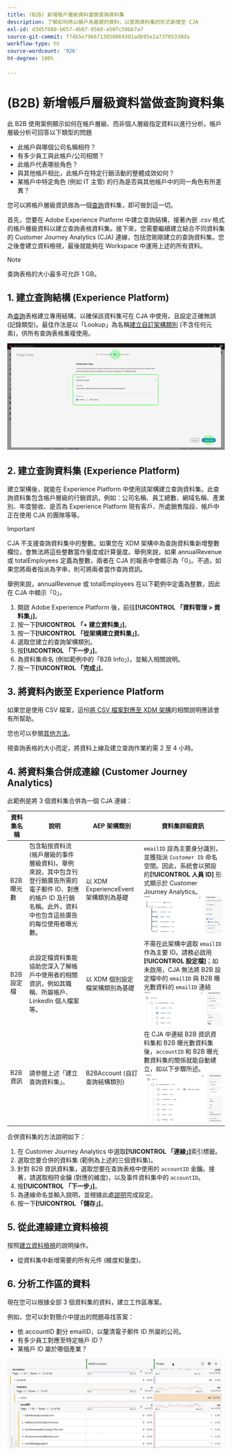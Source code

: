 ```yaml
---
title: (B2B) 新增帳戶層級資料當做查詢資料集
description: 了解如何將以帳戶為基礎的資料，以查詢資料集的形式新增至 CJA
exl-id: d345f680-b657-4b87-9560-a50fc59bb7a7
source-git-commit: f74b5e79b6713050869301adb95e2a73705330da
workflow-type: ht
source-wordcount: '926'
ht-degree: 100%

---
```


# (B2B) 新增帳戶層級資料當做查詢資料集

此 B2B 使用案例顯示如何在帳戶層級、而非個人層級指定資料以進行分析。帳戶層級分析可回答以下類型的問題

* 此帳戶與哪個公司名稱相符？
* 有多少員工與此帳戶/公司相關？
* 此帳戶代表哪些角色？
* 與其他帳戶相比，此帳戶在特定行銷活動的整體成效如何？
* 某帳戶中特定角色 (例如 IT 主管) 的行為是否與其他帳戶中的同一角色有所差異？

您可以將帳戶層級資訊做為一個[查詢](/help/getting-started/cja-glossary.md)資料集，即可做到這一切。

首先，您要在 Adobe Experience Platform 中建立查詢結構，接著內嵌 .csv 格式的帳戶層級資料以建立查詢表格資料集。接下來，您需要繼續建立結合不同資料集的 Customer Journey Analytics (CJA) 連線，包括您剛剛建立的查詢資料集。您之後會建立資料檢視，最後就能夠在 Workspace 中運用上述的所有資料。

>[!NOTE]
>
>查詢表格的大小最多可允許 1 GB。

## 1. 建立查詢結構 (Experience Platform)

為[查詢](/help/getting-started/cja-glossary.md)表格建立專用結構，以確保該資料集可在 CJA 中使用，且設定正確無誤 (記錄類型)。最佳作法是以「Lookup」為名稱[建立自訂架構類別](https://experienceleague.adobe.com/docs/experience-platform/xdm/tutorials/create-schema-ui.html?lang=zh-Hant#create-new-class) (不含任何元素)，供所有查詢表格重複使用。

![](assets/create-new-class.png)

## 2. 建立查詢資料集 (Experience Platform)

建立架構後，就能在 Experience Platform 中使用該架構建立查詢資料集。此查詢資料集包含帳戶層級的行銷資訊，例如：公司名稱、員工總數、網域名稱、產業別、年度營收、是否為 Experience Platform 現有客戶、所處銷售階段、帳戶中正在使用 CJA 的團隊等等。

>[!IMPORTANT]
>
>CJA 不支援查詢資料集中的整數。如果您在 XDM 架構中為查詢資料集新增整數欄位，會無法將這些整數當作量度或計算量度。舉例來說，如果 annualRevenue 或 totalEmployees 定義為整數，兩者在 CJA 的報表中會顯示為「0」。不過，如果您將兩者指派為字串，則可將兩者當作查詢資訊。

舉例來說，annualRevenue 或 totalEmployees 在以下範例中定義為整數，因此在 CJA 中顯示「0」。

1. 開啟 Adobe Experience Platform 後，前往&#x200B;**[!UICONTROL 「資料管理 > 資料集」]**。
1. 按一下&#x200B;**[!UICONTROL 「+ 建立資料集」]**。
1. 按一下&#x200B;**[!UICONTROL 「從架構建立資料集」]**。
1. 選取您建立的查詢架構類別。
1. 按&#x200B;**[!UICONTROL 「下一步」]**。
1. 為資料集命名 (例如範例中的「B2B Info」)，並輸入相關說明。
1. 按一下&#x200B;**[!UICONTROL 「完成」]**。

## 3. 將資料內嵌至 Experience Platform

如果您是使用 CSV 檔案，這份[將 CSV 檔案對應至 XDM 架構](https://experienceleague.adobe.com/docs/experience-platform/ingestion/tutorials/map-a-csv-file.html?lang=zh-Hant)的相關說明應該會有所幫助。

您也可以參閱[其他方法](https://experienceleague.adobe.com/docs/experience-platform/ingestion/home.html?lang=zh-Hant)。

視查詢表格的大小而定，將資料上線及建立查詢作業約需 2 至 4 小時。

## 4. 將資料集合併成連線 (Customer Journey Analytics)

此範例是將 3 個資料集合併為一個 CJA 連線：

| 資料集名稱 | 說明 | AEP 架構類別 | 資料集詳細資訊 |
| --- | --- | --- | --- |
| B2B 曝光數 | 包含點按資料流 (帳戶層級的事件層級資料)。舉例來說，其中包含刊登行銷廣告所需的電子郵件 ID、對應的帳戶 ID 及行銷名稱。此外，資料中也包含這些廣告的每位使用者曝光數。 | 以 XDM ExperienceEvent 架構類別為基礎 | `emailID` 設為主要身分識別，並獲指派 `Customer ID` 命名空間。因此，系統會以預設的&#x200B;**[!UICONTROL 人員 ID]** 形式顯示於 Customer Journey Analytics。![曝光數](assets/impressions-mixins.png) |
| B2B 設定檔 | 此設定檔資料集能協助您深入了解帳戶中使用者的相關資訊，例如其職稱、所屬帳戶、LinkedIn 個人檔案等。 | 以 XDM 個別設定檔架構類別為基礎 | 不需在此架構中選取 `emailID` 作為主要 ID。請務必啟用&#x200B;**[!UICONTROL 設定檔]**；如未啟用，CJA 無法將 B2B 設定檔中的 `emailID` 與 B2B 曝光數資料的 `emailID` 連結![設定檔](assets/profile-mixins.png) |
| B2B 資訊 | 請參閱上述「建立查詢資料集」。 | B2BAccount (自訂查詢結構類別) | 在 CJA 中連結 B2B 資訊資料集和 B2B 曝光數資料集後，`accountID` 和 B2B 曝光數資料集的關係就能自動建立，如以下步驟所述。![查詢](assets/lookup-mixins.png) |

合併資料集的方法說明如下：

1. 在 Customer Journey Analytics 中選取&#x200B;**[!UICONTROL 「連線」]**&#x200B;索引標籤。
1. 選取您要合併的資料集 (範例為上述的三個資料集)。
1. 針對 B2B 資訊資料集，選取您要在查詢表格中使用的 `accountID` 金鑰。接著，請選取相符金鑰 (對應的維度)，以及事件資料集中的 `accountID`。
1. 按&#x200B;**[!UICONTROL 「下一步」]**。
1. 為連線命名並輸入說明，並根據此處[說明](/help/connections/create-connection.md)完成設定。
1. 按一下&#x200B;**[!UICONTROL 「儲存」]**。

## 5. 從此連線建立資料檢視

按照[建立資料檢視](/help/data-views/create-dataview.md)的說明操作。

* 從資料集中新增需要的所有元件 (維度和量度)。

## 6. 分析工作區的資料

現在您可以根據全部 3 個資料集的資料，建立工作區專案。

例如，您可以針對簡介中提出的問題尋找答案：

* 依 accountID 劃分 emailID，以釐清電子郵件 ID 所屬的公司。
* 有多少員工對應至特定帳戶 ID？
* 某帳戶 ID 屬於哪個產業？

![](assets/project-lookup.png)
